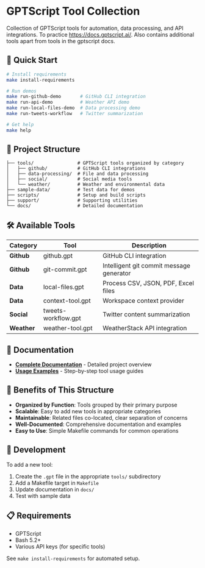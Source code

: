 # GPTScript Tool Collection

Collection of GPTScript tools for automation, data processing, and API integrations.
To practice https://docs.gptscript.ai/.
Also contains additional tools apart from tools in the gptscript docs.

## 🚀 Quick Start

```bash
# Install requirements
make install-requirements

# Run demos
make run-github-demo       # GitHub CLI integration
make run-api-demo          # Weather API demo  
make run-local-files-demo  # Data processing demo
make run-tweets-workflow   # Twitter summarization

# Get help
make help
```

## 📁 Project Structure

```
├── tools/                # GPTScript tools organized by category
│   ├── github/           # GitHub CLI integrations
│   ├── data-processing/  # File and data processing
│   ├── social/           # Social media tools
│   └── weather/          # Weather and environmental data
├── sample-data/          # Test data for demos
├── scripts/              # Setup and build scripts
├── support/              # Supporting utilities
└── docs/                 # Detailed documentation
```

## 🛠️ Available Tools

| Category | Tool | Description |
|----------|------|-------------|
| **Github** | github.gpt | GitHub CLI integration |
| **Github** | git-commit.gpt | Intelligent git commit message generator |
| **Data** | local-files.gpt | Process CSV, JSON, PDF, Excel files |
| **Data** | context-tool.gpt | Workspace context provider |
| **Social** | tweets-workflow.gpt | Twitter content summarization |
| **Weather** | weather-tool.gpt | WeatherStack API integration |

## 📖 Documentation

- **[Complete Documentation](docs/README.md)** - Detailed project overview
- **[Usage Examples](docs/tool-usage-examples.md)** - Step-by-step tool usage guides

## 🎯 Benefits of This Structure

- **Organized by Function**: Tools grouped by their primary purpose
- **Scalable**: Easy to add new tools in appropriate categories  
- **Maintainable**: Related files co-located, clear separation of concerns
- **Well-Documented**: Comprehensive documentation and examples
- **Easy to Use**: Simple Makefile commands for common operations

## 🔧 Development

To add a new tool:
1. Create the `.gpt` file in the appropriate `tools/` subdirectory
2. Add a Makefile target in `Makefile`
3. Update documentation in `docs/`
4. Test with sample data

## 📋 Requirements

- GPTScript
- Bash 5.2+
- Various API keys (for specific tools)

See `make install-requirements` for automated setup.
